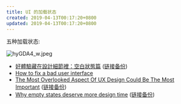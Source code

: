 ```yaml
---
title: UI 的加载状态
created: 2019-04-13T00:17:20+0800
updated: 2019-04-13T00:17:20+0800
---
```



五种加载状态:

![hyGDA4_w.jpeg](https://cdn-images-1.medium.com/max/1600/1*Wd1mjkmzqlVEB-hyGDA4_w.jpeg)


- [好體驗藏在設計細節裡：空白狀態篇](https://medium.com/@sophiacheng/%E5%A5%BD%E9%AB%94%E9%A9%97%E8%97%8F%E5%9C%A8%E8%A8%AD%E8%A8%88%E7%B4%B0%E7%AF%80%E8%A3%A1-%E7%A9%BA%E7%99%BD%E7%8B%80%E6%85%8B%E7%AF%87-9c3d6a6d5549) ([链接备份](https://web.archive.org/web/20190327000917/https://medium.com/@sophiacheng/%E5%A5%BD%E9%AB%94%E9%A9%97%E8%97%8F%E5%9C%A8%E8%A8%AD%E8%A8%88%E7%B4%B0%E7%AF%80%E8%A3%A1-%E7%A9%BA%E7%99%BD%E7%8B%80%E6%85%8B%E7%AF%87-9c3d6a6d5549))
- [How to fix a bad user interface](https://web.archive.org/web/20220413091925/https://www.scotthurff.com/posts/why-your-user-interface-is-awkward-youre-ignoring-the-ui-stack/)
- [The Most Overlooked Aspect Of UX Design Could Be The Most Important](https://techcrunch.com/2015/11/22/the-most-overlooked-aspect-of-ux-design-could-be-the-most-important/) ([链接备份](https://web.archive.org/web/20160102155455/https://techcrunch.com/2015/11/22/the-most-overlooked-aspect-of-ux-design-could-be-the-most-important/))
- [Why empty states deserve more design time](https://www.invisionapp.com/inside-design/why-empty-states-deserve-more-design-time/) ([链接备份](https://web.archive.org/web/20221204045701/https://www.invisionapp.com/inside-design/why-empty-states-deserve-more-design-time/))
